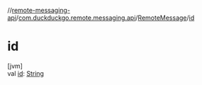 //[remote-messaging-api](../../../index.md)/[com.duckduckgo.remote.messaging.api](../index.md)/[RemoteMessage](index.md)/[id](id.md)

# id

[jvm]\
val [id](id.md): [String](https://kotlinlang.org/api/latest/jvm/stdlib/kotlin/-string/index.html)
